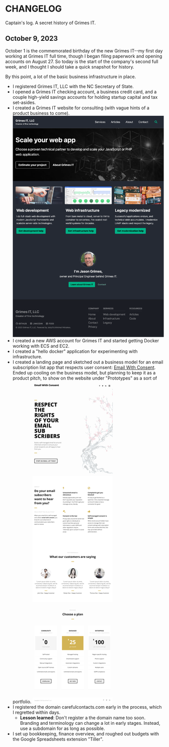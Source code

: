 # CHANGELOG

Captain's log. A secret history of Grimes IT.

## October 9, 2023

October 1 is the commemorated birthday of the new Grimes IT--my first day working at Grimes IT full time, though I began filing paperwork and opening accounts on August 27. So today is the start of the company's second full week, and I thought I should take a quick snapshot for history. 

By this point, a lot of the basic business infrastructure in place.

- I registered Grimes IT, LLC with the NC Secretary of State.
- I opened a Grimes IT checking account, a business credit card, and a couple high-yield savings accounts for holding startup capital and tax set-asides.
- I created a Grimes IT website for consulting (with vague hints of a product business to come).
![Grimes IT home page screenshot](assets/images/changelog/2023-10-09-grimesit.com.png)
- I created a new AWS account for Grimes IT and started getting Docker working with ECS and EC2.
- I created a "hello docker" application for experimenting with infrastructure.
- I created a landing page and sketched out a business model for an email subscription list app that respects user consent: [Email With Consent](https://carefulcontacts.com). Ended up cooling on the business model, but planning to keep it as a product pitch, to show on the website under "Prototypes" as a sort of portfolio.
![Email With Consent screenshot](assets/images/changelog/2023-10-09-email-with-consent.png)
- I registered the domain carefulcontacts.com early in the process, which I regretted within days.
  - **Lesson learned**: Don't register a the domain name too soon. Branding and terminology can change a lot in early stages. Instead, use a subdomain for as long as possible.
- I set up bookkeeping, finance overview, and roughed out budgets with the Google Spreadsheets extension "Tiller". 


